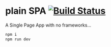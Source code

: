 # plain SPA [![Build Status](https://travis-ci.org/daggerok/plain-spa.svg?branch=master)](https://travis-ci.org/daggerok/plain-spa)
A Single Page App with no frameworks...

```bash
npm i
npm run dev
```
